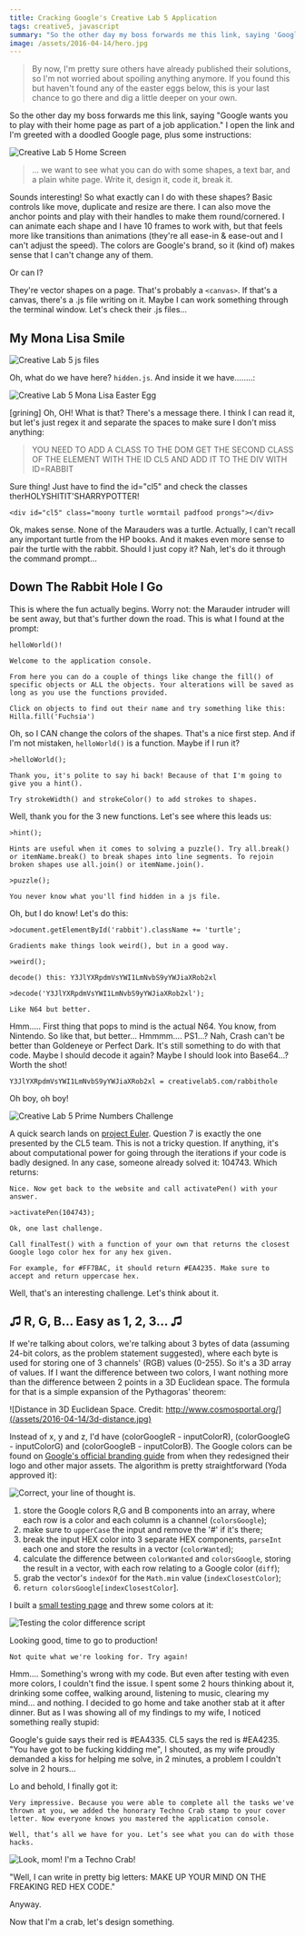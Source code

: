 ```yaml
---
title: Cracking Google's Creative Lab 5 Application
tags: creative5, javascript
summary: "So the other day my boss forwards me this link, saying 'Google wants you to play with their home page as part of a job application.' I open the link and I'm greeted with a doodled Google page, plus some instructions..."
image: /assets/2016-04-14/hero.jpg
---
```


> By now, I'm pretty sure others have already published their solutions, so I'm not worried about spoiling anything anymore. If you found this but haven't found any of the easter eggs below, this is your last chance to go there and dig a little deeper on your own.

So the other day my boss forwards me this link, saying "Google wants you to play with their home page as part of a job application." I open the link and I'm greeted with a doodled Google page, plus some instructions:

![Creative Lab 5 Home Screen](/assets/2016-04-14/creativelab5-start-screen.jpg)

>... we want to see what you can do with some shapes, a text bar, and a plain white page. Write it, design it, code it, break it.

Sounds interesting! So what exactly can I do with these shapes? Basic controls like move, duplicate and resize are there. I can also move the anchor points and play with their handles to make them round/cornered. I can animate each shape and I have 10 frames to work with, but that feels more like transitions than animations (they're all ease-in & ease-out and I can't adjust the speed). The colors are Google's brand, so it (kind of) makes sense that I can't change any of them.

Or can I?

They're vector shapes on a page. That's probably a `<canvas>`. If that's a canvas, there's a .js file writing on it. Maybe I can work something through the terminal window. Let's check their .js files...


## My Mona Lisa Smile

![Creative Lab 5 js files](/assets/2016-04-14/js-files.jpg)

Oh, what do we have here? `hidden.js`. And inside it we have........:

![Creative Lab 5 Mona Lisa Easter Egg](/assets/2016-04-14/mona-lisa-easter-egg.jpg)

[grining] Oh, OH! What is that? There's a message there. I think I can read it, but let's just regex it and separate the spaces to make sure I don't miss anything:

>YOU NEED TO ADD A CLASS TO THE DOM GET THE SECOND CLASS OF THE ELEMENT WITH THE ID CL5 AND ADD IT TO THE DIV WITH ID=RABBIT

Sure thing! Just have to find the id="cl5" and check the classes therHOLYSHITIT'SHARRYPOTTER!

`<div id="cl5" class="moony turtle wormtail padfood prongs"></div>`

Ok, makes sense. None of the Marauders was a turtle. Actually, I can't recall any important turtle from the HP books. And it makes even more sense to pair the turtle with the rabbit. Should I just copy it? Nah, let's do it through the command prompt...


## Down The Rabbit Hole I Go
This is where the fun actually begins. Worry not: the Marauder intruder will be sent away, but that's further down the road. This is what I found at the prompt:

`helloWorld()!`

`Welcome to the application console.`

`From here you can do a couple of things like change the fill() of specific objects or ALL the objects. Your alterations will be saved as long as you use the functions provided.`

`Click on objects to find out their name and try something like this:
Hilla.fill('Fuchsia')`

Oh, so I CAN change the colors of the shapes. That's a nice first step. And if I'm not mistaken, `helloWorld()` is a function. Maybe if I run it?

`>helloWorld();`

`Thank you, it's polite to say hi back! Because of that I'm going to give you a hint().`

`Try strokeWidth() and strokeColor() to add strokes to shapes.`

Well, thank you for the 3 new functions. Let's see where this leads us:

`>hint();`

`Hints are useful when it comes to solving a puzzle(). Try all.break() or itemName.break() to break shapes into line segments. To rejoin broken shapes use all.join() or itemName.join().`

`>puzzle();`

`You never know what you'll find hidden in a js file.`

Oh, but I do know! Let's do this:

`>document.getElementById('rabbit').className += 'turtle';`

`Gradients make things look weird(), but in a good way.`

`>weird();`

`decode() this: Y3JlYXRpdmVsYWI1LmNvbS9yYWJiaXRob2xl`

`>decode('Y3JlYXRpdmVsYWI1LmNvbS9yYWJiaXRob2xl');`

`Like N64 but better.`

Hmm..... First thing that pops to mind is the actual N64. You know, from Nintendo. So like that, but better... Hmmmm.... PS1...? Nah, Crash can't be better than Goldeneye or Perfect Dark. It's still something to do with that code. Maybe I should decode it again? Maybe I should look into Base64...? Worth the shot!

`Y3JlYXRpdmVsYWI1LmNvbS9yYWJiaXRob2xl = creativelab5.com/rabbithole`

Oh boy, oh boy! 

![Creative Lab 5 Prime Numbers Challenge](/assets/2016-04-14/prime-numbers.jpg)

A quick search lands on <a href="https://projecteuler.net/" target="_blank">project Euler</a>. Question 7 is exactly the one presented by the CL5 team. This is not a tricky question. If anything, it's about computational power for going through the iterations if your code is badly designed. In any case, someone already solved it: 104743. Which returns:

`Nice. Now get back to the website and call activatePen() with your answer.`

`>activatePen(104743);`

`Ok, one last challenge.`

`Call finalTest() with a function of your own that returns the closest Google logo color hex for any hex given.`

`For example, for #FF7BAC, it should return #EA4235. Make sure to accept and return uppercase hex.`

Well, that's an interesting challenge. Let's think about it.


## ♫ R, G, B... Easy as 1, 2, 3... ♫
If we're talking about colors, we're talking about 3 bytes of data (assuming 24-bit colors, as the problem statement suggested), where each byte is used for storing one of 3 channels' (RGB) values (0-255). So it's a 3D array of values. If I want the difference between two colors, I want nothing more than the difference between 2 points in a 3D Euclidean space. The formula for that is a simple expansion of the Pythagoras' theorem:

![Distance in 3D Euclidean Space. Credit: http://www.cosmosportal.org/](/assets/2016-04-14/3d-distance.jpg)

Instead of x, y and z, I'd have (colorGoogleR - inputColorR), (colorGoogleG - inputColorG) and (colorGoogleB - inputColorB). The Google colors can be found on <a href="https://design.google.com/articles/evolving-the-google-identity/" target="_blank">Google's official branding guide</a> from when they redesigned their logo and other major assets. The algorithm is pretty straightforward (Yoda approved it):


![Correct, your line of thought is.](/assets/2016-04-14/color-difference-whiteboard.jpg)

1. store the Google colors R,G and B components into an array, where each row is a color and each column is a channel (`colorsGoogle`);
2. make sure to `upperCase` the input and remove the '#' if it's there;
3. break the input HEX color into 3 separate HEX components, `parseInt` each one and store the results in a vector (`colorWanted`);
4. calculate the difference between `colorWanted` and `colorsGoogle`, storing the result in a vector, with each row relating to a Google color (`diff`);
5. grab the vector's `indexOf` for the `Math.min` value (`indexClosestColor`);
6. `return colorsGoogle[indexClosestColor`].

I built a <a href="http://htmlpreview.github.io/?https://github.com/clapinton/CreativeLab5/blob/master/finalTest/index.html" target="_blank">small testing page</a> and threw some colors at it:

![Testing the color difference script](/assets/2016-04-14/color-difference-tester.jpg)

Looking good, time to go to production!

`Not quite what we're looking for. Try again!`

Hmm.... Something's wrong with my code. But even after testing with even more colors, I couldn't find the issue. I spent some 2 hours thinking about it, drinking some coffee, walking around, listening to music, clearing my mind... and nothing. I decided to go home and take another stab at it after dinner. But as I was showing all of my findings to my wife, I noticed something really stupid:

Google's guide says their red is #EA4335. CL5 says the red is #EA4235. "You have got to be fucking kidding me", I shouted, as my wife proudly demanded a kiss for helping me solve, in 2 minutes, a problem I couldn't solve in 2 hours...

Lo and behold, I finally got it:

`Very impressive. Because you were able to complete all the tasks we've thrown at you, we added the honorary Techno Crab stamp to your cover letter. Now everyone knows you mastered the application console.`

`Well, that’s all we have for you. Let’s see what you can do with those hacks.`

![Look, mom! I'm a Techno Crab!](/assets/2016-04-14/crab-badge.jpg)

"Well, I can write in pretty big letters: MAKE UP YOUR MIND ON THE FREAKING RED HEX CODE."

Anyway.

Now that I'm a crab, let's design something.

<div class="tsuzuku"></div>